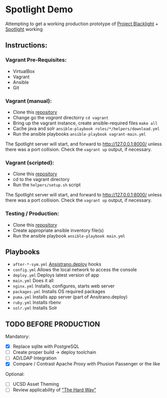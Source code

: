 # Spotlight Demo

Attempting to get a working production prototype of [Project Blacklight][BL] + [Spotlight][SL] working


## Instructions:

### Vagrant Pre-Requisites:

* VirtualBox
* Vagrant
* Ansible
* Git

### Vagrant (manual):

* Clone this [repository][GH]
* Change go the _vagrant_ directorry `cd vagrant`
* Bring up the vagrant instance, create ansible-required files `make all`
* Cache java and solr `ansible-playbook roles/*/helpers/download.yml`
* Run the ansible playbooks `ansible-playbook vagrant-main.yml`

The Spotlight server will start, and forward to http://127.0.0.1:8000/ unless there was a port collision. Check the `vagrant up` output, if necessary.

### Vagrant (scripted):

* Clone this [repository][GH]
* cd to the vagrant directory
* Run the `helpers/setup.sh` script

The Spotlight server will start, and forward to http://127.0.0.1:8000/ unless there was a port collision. Check the `vagrant up` output, if necessary.

### Testing / Production:

* Clone this [repository][GH]
* Create appropriate ansible inventory file(s)
* Run the ansible playbook `ansible-playbook main.yml`

## Playbooks

* `after-*-sym.yml` [Ansistrano.deploy][AD] hooks
* `config.yml` Allows the local network to access the console
* `deploy.yml` Deploys latest version of app
* `main.yml` Does it all
* `nginx.yml` Installs, configures, starts web server
* `packages.yml` Installs OS required packages
* `puma.yml` Installs app server (part of Ansitrano.deploy)
* `ruby.yml` Installs rbenv
* `solr.yml` Installs Solr

## TODO BEFORE PRODUCTION

Mandatory:

- [X] Replace sqlite with PostgreSQL
- [ ] Create proper build -> deploy toolchain
- [ ] AD/LDAP Integration
- [X] Compare / Contrast Apache Proxy with Phusion Passenger or the like

Optional:

- [ ] UCSD Asset Theming
- [ ] Review applicability of ["The Hard Way"][BLQS]

[BL]: http://projectblacklight.org
[SL]: https://github.com/projectblacklight/spotlight
[GH]: https://github.com/ucsdlib/spotlight-demo.git
[AD]: https://github.com/ansistrano/deploy#hooks-custom-tasks
[BLQS]: https://github.com/projectblacklight/blacklight/wiki/Quickstart
